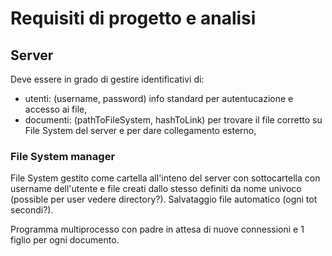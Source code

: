 # Requisiti di progetto e analisi

## Server
Deve essere in grado di gestire identificativi di:
- utenti: (username, password) info standard per autentucazione e accesso ai file, 
- documenti: (pathToFileSystem, hashToLink) per trovare il file corretto su File System del server e per dare collegamento esterno,

### File System manager
File System gestito come cartella all'inteno del server con sottocartella con username dell'utente e file creati dallo stesso definiti da nome univoco (possible per user vedere directory?).
Salvataggio file automatico (ogni tot secondi?).

Programma multiprocesso con padre in attesa di nuove connessioni e 1 figlio per ogni documento.


 
